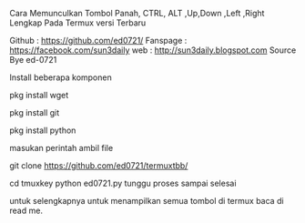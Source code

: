 Cara Memunculkan Tombol Panah, CTRL, ALT ,Up,Down ,Left ,Right Lengkap Pada Termux versi Terbaru


<!---[Sumber Coding Source Create Bye]-->
Github : https://github.com/ed0721/
Fanspage :  https://facebook.com/sun3daily
web : http://sun3daily.blogspot.com
Source Bye ed-0721
<!---[Sumber Coding Source Create Bye]-->



Install beberapa komponen

pkg install wget

pkg install git

pkg install python


masukan perintah ambil file

git clone https://github.com/ed0721/termuxtbb/




cd tmuxkey
python ed0721.py
tunggu proses sampai selesai

untuk selengkapnya untuk menampilkan semua tombol di termux baca di read me.
